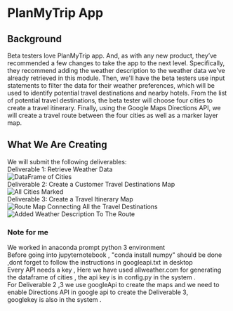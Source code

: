# PlanMyTrip App <br/>
## Background <br/>
Beta testers love PlanMyTrip app. And, as with any new product, they’ve recommended a few changes to take the app to the next level. Specifically, they recommend adding the weather description to the weather data we’ve already retrieved in this module. Then, we'll have the beta testers use input statements to filter the data for their weather preferences, which will be used to identify potential travel destinations and nearby hotels. From the list of potential travel destinations, the beta tester will choose four cities to create a travel itinerary. Finally, using the Google Maps Directions API, we will create a travel route between the four cities as well as a marker layer map.<br/>
## What We Are Creating<br/>
We will submit the following deliverables:<br/>
Deliverable 1: Retrieve Weather Data<br/>
![DataFrame of Cities](https://github.com/ramyasnl/World_weather_analysis_challenge/blob/main/Deliverable1/allcitiesdataframe.png)<br/>
Deliverable 2: Create a Customer Travel Destinations Map<br/>
![All Cities Marked](https://github.com/ramyasnl/World_weather_analysis_challenge/blob/main/Deliverable2/allcities2.png)<br/>
Deliverable 3: Create a Travel Itinerary Map<br/>
![Route Map Connecting All the Travel Destinations ](https://github.com/ramyasnl/World_weather_analysis_challenge/blob/main/Deliverable3/WeatherPy_travel_map.png)<br/>
![Added Weather Description To The Route](https://github.com/ramyasnl/World_weather_analysis_challenge/blob/main/Deliverable3/WeatherPy_travel_map_markers.png.png) <br/>


### Note for me <br/>
We worked in anaconda prompt python 3 environment <br/>
Before going into jupyternotebook , "conda install numpy" should be done ,dont forget to follow the instructions in googleapi.txt in desktop <br/>
Every API needs a key , Here we have used allweather.com for generating the dataframe of cities , the api key is in config.py in the system .<br/>
For Deliverable 2 ,3 we use googleApi to create the maps and we need to enable Directions API in google api to create the Deliverable 3,<br/>
googlekey is also in the system .<br/>

